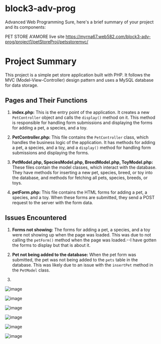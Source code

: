 # block3-adv-prog
Advanced Web Programming
Sure, here's a brief summary of your project and its components:


PET STORE A'AMORE
live site
https://myrna67.web582.com/block3-adv-prog/project1/petStoreProj/petsstoremvc/

# Project Summary

This project is a simple pet store application built with PHP. It follows the MVC (Model-View-Controller) design pattern and uses a MySQL database for data storage.

## Pages and Their Functions

1. **index.php:** This is the entry point of the application. It creates a new `PetController` object and calls the `display()` method on it. This method is responsible for handling form submissions and displaying the forms for adding a pet, a species, and a toy.

2. **PetController.php:** This file contains the `PetController` class, which handles the business logic of the application. It has methods for adding a pet, a species, and a toy, and a `display()` method for handling form submissions and displaying the forms.

3. **PetModel.php, SpeciesModel.php, BreedModel.php, ToyModel.php:** These files contain the model classes, which interact with the database. They have methods for inserting a new pet, species, breed, or toy into the database, and methods for fetching all pets, species, breeds, or toys.

4. **petForm.php:** This file contains the HTML forms for adding a pet, a species, and a toy. When these forms are submitted, they send a POST request to the server with the form data.

## Issues Encountered

1. **Forms not showing:** The forms for adding a pet, a species, and a toy were not showing up when the page was loaded. This was due to not calling the `petForm()` method when the page was loaded.--I have gotten the forms to display but that is about it. 

2. **Pet not being added to the database:** When the pet form was submitted, the pet was not being added to the `pets` table in the database. This was likely due to an issue with the `insertPet` method in the `PetModel` class.
3. 
![image](https://github.com/NiqueNat/block3-adv-web/assets/70446500/c44abf3b-447f-46df-a0e3-b611ce48344d)


![image](https://github.com/NiqueNat/block3-adv-web/assets/70446500/3a77d194-7ea9-4647-a6a5-222fe66440e6)

![image](https://github.com/NiqueNat/block3-adv-web/assets/70446500/e2b0356a-8e6a-4dbe-90b7-b0142c67c309)

![image](https://github.com/NiqueNat/block3-adv-web/assets/70446500/27f179b8-6ae7-4659-b4fb-1e77bc27a0b5)

![image](https://github.com/NiqueNat/block3-adv-web/assets/70446500/f203cace-588b-4e88-9db3-3e8a7697c922)

![image](https://github.com/NiqueNat/block3-adv-web/assets/70446500/5fd8f75c-1a51-4d5e-b59c-2097a5f7ba2d)







